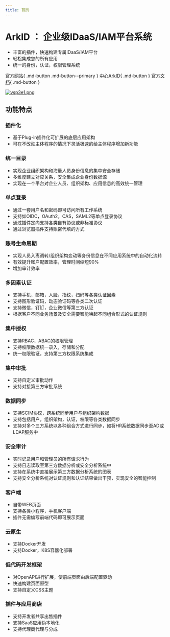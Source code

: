 ```yaml
---
title: 首页
---
```


# ArkID ： 企业级IDaaS/IAM平台系统
* 丰富的插件，快速构建专属IDaaS/IAM平台
* 轻松集成您的所有应用
* 统一的身份，认证，权限管理系统

[官方网站](https://arkid.cc){ .md-button .md-button--primary }
[中心ArkID](https://central.arkid.cc){ .md-button }
[官方文档](https://longguikeji.github.io/arkid/){ .md-button }

[![vsp3e1.png](https://s1.ax1x.com/2022/08/19/vsp3e1.png)](https://imgse.com/i/vsp3e1)

## 功能特点

### 插件化
* 基于Plug-in插件化可扩展的底层应用架构
* 可在不改动主体程序的情况下灵活极速的给主体程序增加新功能

### 统一目录
* 实现企业组织架构和海量人员身份信息的集中安全存储
* 多维度建立对应关系，安全集成企业身份数据源
* 实现在一个平台对企业人员、组织架构、应用信息的高效统一管理

### 单点登录
* 通过一套用户名和密码即可访问所有工作系统
* 支持如OIDC，OAuth2，CAS，SAML2等单点登录协议
* 通过插件定向支持各类自有协议或非标准协议
* 通过浏览器插件支持账密代填的方式

### 账号生命周期
* 实现人员入离调转/组织架构变动等身份信息在不同应用系统中的自动化流转
* 有效提升账户配置效率，管理时间缩短90%
* 增加审计效率

### 多因素认证
* 支持手机，邮箱，人脸，指纹，扫码等各类认证因素
* 支持图形验证码，动态验证码等各类二次认证
* 支持微信，钉钉，企业微信等第三方认证
* 根据客户不同业务场景及安全需要智能唤起不同组合形式的认证规则

### 集中授权
* 支持RBAC，ABAC的权限管理
* 支持权限数据统一录入，存储和分配
* 统一权限验证，支持第三方权限系统集成

### 集中审批
* 支持自定义审批动作
* 支持对接第三方审批系统

### 数据同步
* 支持SCIM协议，跨系统同步用户与组织架构数据
* 支持包括用户，组织架构，认证，权限等各类数据同步
* 支持对多个三方系统以各种组合方式进行同步，如将HR系统数据同步至AD或LDAP服务中

### 安全审计
* 实时记录用户和管理员的所有请求行为
* 支持日志读取至第三方数据分析或安全分析系统中
* 支持在系统中直接展示第三方数据分析系统的图表
* 支持安全分析系统对认证规则和认证结果做出干预，实现安全的智能控制

### 客户端
* 自带WEB页面
* 支持各类小程序，手机客户端
* 插件无需编写前端代码即可展示页面

### 云原生
* 支持Docker开发
* 支持Docker，K8S容器化部署

### 低代码开发框架
* 对OpenAPI进行扩展，使前端页面由后端配置驱动
* 快速构建页面原型
* 支持自定义CSS主题

### 插件与应用商店
* 支持开发者共享出售插件
* 支持SaaS应用伪本地化
* 支持代理商代理与分成